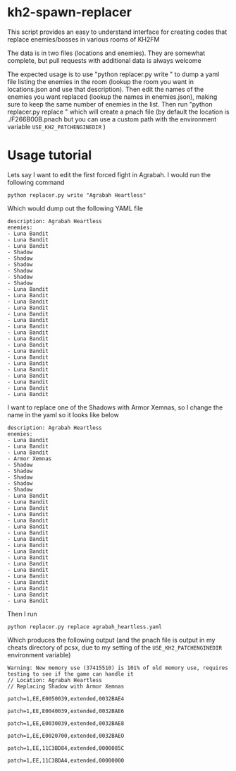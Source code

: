 # kh2-spawn-replacer
 
This script provides an easy to understand interface for creating codes that replace enemies/bosses in various rooms of KH2FM

The data is in two files (locations and enemies). They are somewhat complete, but pull requests with additional data is always welcome

The expected usage is to use "python replacer.py write <description>" to dump a yaml file listing the enemies in the room (lookup the room you want in locations.json and use that description). Then edit the names of the enemies you want replaced (lookup the names in enemies.json), making sure to keep the same number of enemies in the list. Then run "python replacer.py replace <filename>" which will create a pnach file (by default the location is ./F266B00B.pnach but you can use a custom path with the environment variable `USE_KH2_PATCHENGINEDIR` )

# Usage tutorial

Lets say I want to edit the first forced fight in Agrabah. I would run the following command

`python replacer.py write "Agrabah Heartless"`

Which would dump out the following YAML file

```
description: Agrabah Heartless
enemies:
- Luna Bandit
- Luna Bandit
- Luna Bandit
- Shadow
- Shadow
- Shadow
- Shadow
- Shadow
- Shadow
- Luna Bandit
- Luna Bandit
- Luna Bandit
- Luna Bandit
- Luna Bandit
- Luna Bandit
- Luna Bandit
- Luna Bandit
- Luna Bandit
- Luna Bandit
- Luna Bandit
- Luna Bandit
- Luna Bandit
- Luna Bandit
- Luna Bandit
- Luna Bandit
- Luna Bandit
- Luna Bandit
```

I want to replace one of the Shadows with Armor Xemnas, so I change the name in the yaml so it looks like below

```
description: Agrabah Heartless
enemies:
- Luna Bandit
- Luna Bandit
- Luna Bandit
- Armor Xemnas
- Shadow
- Shadow
- Shadow
- Shadow
- Shadow
- Luna Bandit
- Luna Bandit
- Luna Bandit
- Luna Bandit
- Luna Bandit
- Luna Bandit
- Luna Bandit
- Luna Bandit
- Luna Bandit
- Luna Bandit
- Luna Bandit
- Luna Bandit
- Luna Bandit
- Luna Bandit
- Luna Bandit
- Luna Bandit
- Luna Bandit
- Luna Bandit
```

Then I run 

`python replacer.py replace agrabah_heartless.yaml`

Which produces the following output (and the pnach file is output in my cheats directory of pcsx, due to my setting of the `USE_KH2_PATCHENGINEDIR` environment variable)

```
Warning: New memory use (37415510) is 101% of old memory use, requires testing to see if the game can handle it
// Location: Agrabah Heartless
// Replacing Shadow with Armor Xemnas

patch=1,EE,E0050039,extended,0032BAE4

patch=1,EE,E0040039,extended,0032BAE6

patch=1,EE,E0030039,extended,0032BAE8

patch=1,EE,E0020700,extended,0032BAEO

patch=1,EE,11C3BD84,extended,0000085C

patch=1,EE,11C3BDA4,extended,00000000
```